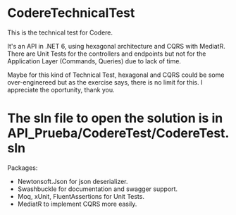 # CodereTechnicalTest

This is the technical test for Codere.

It's an API in .NET 6, using hexagonal architecture and CQRS with MediatR.
There are Unit Tests for the controllers and endpoints but not for the Application Layer (Commands, Queries) due to lack of time.

Maybe for this kind of Technical Test, hexagonal and CQRS could be some over-enginereed but as the exercise says, there is no limit for this.
I appreciate the oportunity, thank you.

# The sln file to open the solution is in API_Prueba/CodereTest/CodereTest.sln

Packages:
- Newtonsoft.Json for json deserializer.
- Swashbuckle for documentation and swagger support.
- Moq, xUnit, FluentAssertions for Unit Tests.
- MediatR to implement CQRS more easily. 
